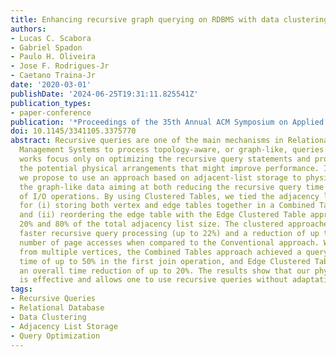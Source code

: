 ```yaml
---
title: Enhancing recursive graph querying on RDBMS with data clustering approaches
authors:
- Lucas C. Scabora
- Gabriel Spadon
- Paulo H. Oliveira
- Jose F. Rodrigues-Jr
- Caetano Traina-Jr
date: '2020-03-01'
publishDate: '2024-06-25T19:31:11.825541Z'
publication_types:
- paper-conference
publication: '*Proceedings of the 35th Annual ACM Symposium on Applied Computing*'
doi: 10.1145/3341105.3375770
abstract: Recursive queries are one of the main mechanisms in Relational Database
  Management Systems to process topology-aware, or graph-like, queries. However, existing
  works focus only on optimizing the recursive query statements and processing, disregarding
  the potential physical arrangements that might improve performance. In this work,
  we propose to use an approach based on adjacent-list storage to physically organize
  the graph-like data aiming at both reducing the recursive query time and the number
  of I/O operations. By using Clustered Tables, we tied the adjacency list in chunks
  for (i) storing both vertex and edge tables together in a Combined Tables approach;
  and (ii) reordering the edge table with the Edge Clustered Table approach using
  20% and 80% of the total adjacency list size. The clustered approaches enabled a
  faster recursive query processing (up to 22%) and a reduction of up to 61% in the
  number of page accesses when compared to the Conventional approach. When starting
  from multiple vertices, the Combined Tables approach achieved a query reduction
  time of up to 50% in the first join operation, and Edge Clustered Table 20% provided
  an overall time reduction of up to 20%. The results show that our physical design
  is effective and allows one to use recursive queries without adaptations.
tags:
- Recursive Queries
- Relational Database
- Data Clustering
- Adjacency List Storage
- Query Optimization
---
```

